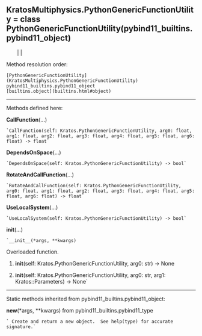   
**KratosMultiphysics.PythonGenericFunctionUtility** = class
PythonGenericFunctionUtility(pybind11_builtins.pybind11_object)  
---  
`    `|   |

Method resolution order:

    [PythonGenericFunctionUtility](KratosMultiphysics.PythonGenericFunctionUtility)
    pybind11_builtins.pybind11_object
    [builtins.object](builtins.html#object)

* * *

Methods defined here:  

**CallFunction**(...)

    `CallFunction(self: Kratos.PythonGenericFunctionUtility, arg0: float, arg1: float, arg2: float, arg3: float, arg4: float, arg5: float, arg6: float) -> float`

**DependsOnSpace**(...)

    `DependsOnSpace(self: Kratos.PythonGenericFunctionUtility) -> bool`

**RotateAndCallFunction**(...)

    `RotateAndCallFunction(self: Kratos.PythonGenericFunctionUtility, arg0: float, arg1: float, arg2: float, arg3: float, arg4: float, arg5: float, arg6: float) -> float`

**UseLocalSystem**(...)

    `UseLocalSystem(self: Kratos.PythonGenericFunctionUtility) -> bool`

**__init__**(...)

    `__init__(*args, **kwargs)  
Overloaded  function.  
  
1. __init__(self: Kratos.PythonGenericFunctionUtility, arg0: str) -> None  
  
2. __init__(self: Kratos.PythonGenericFunctionUtility, arg0: str, arg1: Kratos::Parameters) -> None`

* * *

Static methods inherited from pybind11_builtins.pybind11_object:  

**__new__**(*args, **kwargs) from pybind11_builtins.pybind11_type

    ` Create and return a new object.  See help(type) for accurate signature.`

